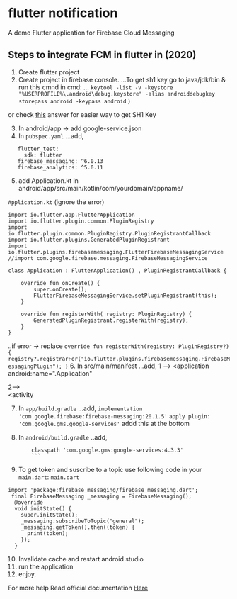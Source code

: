 # flutter notification

A demo Flutter application for Firebase Cloud Messaging 

## Steps to integrate FCM in flutter in (2020)

1. Create flutter project
2. Create project in firebase console.
...To get sh1 key go to java/jdk/bin & run this cmnd in cmd:
... `keytool -list -v -keystore "%USERPROFILE%\.android\debug.keystore" -alias androiddebugkey storepass android -keypass android`
)

or check [this](https://stackoverflow.com/a/54342861/12030116) answer for easier way to get SH1 Key

3. In android/app -> add google-service.json
4. In `pubspec.yaml`
...add,
```dev_dependencies:
   flutter_test:
     sdk: flutter
   firebase_messaging: ^6.0.13
   firebase_analytics: ^5.0.11
  ```


5. add Application.kt in android/app/src/main/kotlin/com/yourdomain/appname/

`Application.kt` (ignore the error)

```
import io.flutter.app.FlutterApplication
import io.flutter.plugin.common.PluginRegistry
import io.flutter.plugin.common.PluginRegistry.PluginRegistrantCallback
import io.flutter.plugins.GeneratedPluginRegistrant
import io.flutter.plugins.firebasemessaging.FlutterFirebaseMessagingService
//import com.google.firebase.messaging.FirebaseMessagingService

class Application : FlutterApplication() , PluginRegistrantCallback {

    override fun onCreate() {
        super.onCreate();
        FlutterFirebaseMessagingService.setPluginRegistrant(this);
    }

    override fun registerWith( registry: PluginRegistry) {
        GeneratedPluginRegistrant.registerWith(registry);
    }
}
```

..if error -> replace
    ```override fun registerWith(registry: PluginRegistry?) {
        registry?.registrarFor("io.flutter.plugins.firebasemessaging.FirebaseMessagingPlugin");
    }```
6. In src/main/manifest
...add,
  1 -->  <application
        android:name=".Application"

  2-->    
     <activity        
     <intent-filter>
             <action android:name="FLUTTER_NOTIFICATION_CLICK" />
             <category android:name="android.intent.category.DEFAULT" />
      </intent-filter>

7. In `app/build.gradle`
...add,
    `implementation 'com.google.firebase:firebase-messaging:20.1.5'`
`apply plugin: 'com.google.gms.google-services'` addd this at the bottom 

8. In `android/build.gradle`
..add,
    ```dependencies {
        classpath 'com.google.gms:google-services:4.3.3'
        ```

9. To get token and suscribe to a topic use following code in your `main.dart`:
`main.dart`

```
import 'package:firebase_messaging/firebase_messaging.dart';
 final FirebaseMessaging _messaging = FirebaseMessaging();
  @override
  void initState() {
    super.initState();
    _messaging.subscribeToTopic("general");
    _messaging.getToken().then((token) {
      print(token);
    });
  } 
  ```

10. Invalidate cache and restart android studio
11. run the application
12. enjoy.

For more help Read official documentation [Here](https://pub.dev/packages/firebase_messaging)
